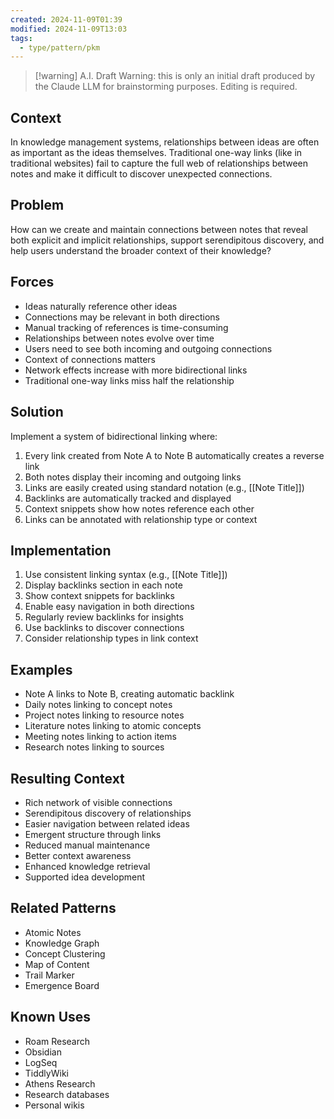```yaml
---
created: 2024-11-09T01:39
modified: 2024-11-09T13:03
tags:
  - type/pattern/pkm
---
```


> [!warning] A.I. Draft
> Warning: this is only an initial draft produced by the Claude LLM for brainstorming purposes. Editing is required.

## Context

In knowledge management systems, relationships between ideas are often as important as the ideas themselves. Traditional one-way links (like in traditional websites) fail to capture the full web of relationships between notes and make it difficult to discover unexpected connections.

## Problem

How can we create and maintain connections between notes that reveal both explicit and implicit relationships, support serendipitous discovery, and help users understand the broader context of their knowledge?

## Forces

- Ideas naturally reference other ideas
- Connections may be relevant in both directions
- Manual tracking of references is time-consuming
- Relationships between notes evolve over time
- Users need to see both incoming and outgoing connections
- Context of connections matters
- Network effects increase with more bidirectional links
- Traditional one-way links miss half the relationship

## Solution

Implement a system of bidirectional linking where:

1. Every link created from Note A to Note B automatically creates a reverse link
2. Both notes display their incoming and outgoing links
3. Links are easily created using standard notation (e.g., \[\[Note Title\]\])
4. Backlinks are automatically tracked and displayed
5. Context snippets show how notes reference each other
6. Links can be annotated with relationship type or context

## Implementation

1. Use consistent linking syntax (e.g., \[\[Note Title\]\])
2. Display backlinks section in each note
3. Show context snippets for backlinks
4. Enable easy navigation in both directions
5. Regularly review backlinks for insights
6. Use backlinks to discover connections
7. Consider relationship types in link context

## Examples

- Note A links to Note B, creating automatic backlink
- Daily notes linking to concept notes
- Project notes linking to resource notes
- Literature notes linking to atomic concepts
- Meeting notes linking to action items
- Research notes linking to sources

## Resulting Context

- Rich network of visible connections
- Serendipitous discovery of relationships
- Easier navigation between related ideas
- Emergent structure through links
- Reduced manual maintenance
- Better context awareness
- Enhanced knowledge retrieval
- Supported idea development

## Related Patterns

- Atomic Notes
- Knowledge Graph
- Concept Clustering
- Map of Content
- Trail Marker
- Emergence Board

## Known Uses

- Roam Research
- Obsidian
- LogSeq
- TiddlyWiki
- Athens Research
- Research databases
- Personal wikis